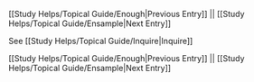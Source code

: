 [[Study Helps/Topical Guide/Enough|Previous Entry]]  ||  [[Study Helps/Topical Guide/Ensample|Next Entry]]

 See [[Study Helps/Topical Guide/Inquire|Inquire]]

[[Study Helps/Topical Guide/Enough|Previous Entry]]  ||  [[Study Helps/Topical Guide/Ensample|Next Entry]]